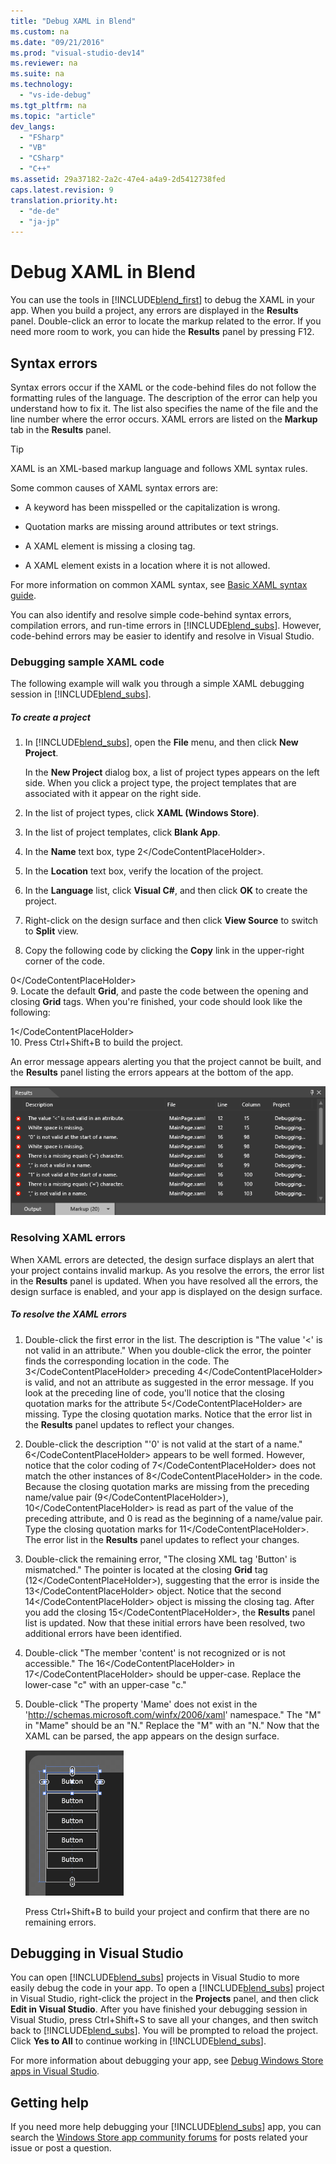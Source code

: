 ```yaml
---
title: "Debug XAML in Blend"
ms.custom: na
ms.date: "09/21/2016"
ms.prod: "visual-studio-dev14"
ms.reviewer: na
ms.suite: na
ms.technology: 
  - "vs-ide-debug"
ms.tgt_pltfrm: na
ms.topic: "article"
dev_langs: 
  - "FSharp"
  - "VB"
  - "CSharp"
  - "C++"
ms.assetid: 29a37182-2a2c-47e4-a4a9-2d5412738fed
caps.latest.revision: 9
translation.priority.ht: 
  - "de-de"
  - "ja-jp"
---
```

# Debug XAML in Blend
You can use the tools in [!INCLUDE[blend_first](../vs140/includes/blend_first_md.md)] to debug the XAML in your app. When you build a project, any errors are displayed in the **Results** panel. Double-click an error to locate the markup related to the error. If you need more room to work, you can hide the **Results** panel by pressing F12.  
  
## Syntax errors  
 Syntax errors occur if the XAML or the code-behind files do not follow the formatting rules of the language. The description of the error can help you understand how to fix it. The list also specifies the name of the file and the line number where the error occurs. XAML errors are listed on the **Markup** tab in the **Results** panel.  
  
> [!TIP]
>  XAML is an XML-based markup language and follows XML syntax rules.  
  
 Some common causes of XAML syntax errors are:  
  
-   A keyword has been misspelled or the capitalization is wrong.  
  
-   Quotation marks are missing around attributes or text strings.  
  
-   A XAML element is missing a closing tag.  
  
-   A XAML element exists in a location where it is not allowed.  
  
 For more information on common XAML syntax, see [Basic XAML syntax guide](http://go.microsoft.com/fwlink/?LinkId=329942).  
  
 You can also identify and resolve simple code-behind syntax errors, compilation errors, and run-time errors in [!INCLUDE[blend_subs](../vs140/includes/blend_subs_md.md)]. However, code-behind errors may be easier to identify and resolve in Visual Studio.  
  
### Debugging sample XAML code  
 The following example will walk you through a simple XAML debugging session in [!INCLUDE[blend_subs](../vs140/includes/blend_subs_md.md)].  
  
##### To create a project  
  
1.  In [!INCLUDE[blend_subs](../vs140/includes/blend_subs_md.md)], open the **File** menu, and then click **New Project**.  
  
     In the **New Project** dialog box, a list of project types appears on the left side. When you click a project type, the project templates that are associated with it appear on the right side.  
  
2.  In the list of project types, click **XAML (Windows Store)**.  
  
3.  In the list of project templates, click **Blank App**.  
  
4.  In the **Name** text box, type <CodeContentPlaceHolder>2\</CodeContentPlaceHolder>.  
  
5.  In the **Location** text box, verify the location of the project.  
  
6.  In the **Language** list, click **Visual C#**, and then click **OK** to create the project.  
  
7.  Right-click on the design surface and then click **View Source** to switch to **Split** view.  
  
8.  Copy the following code by clicking the **Copy** link in the upper-right corner of the code.  
  
<CodeContentPlaceHolder>0\</CodeContentPlaceHolder>  
9. Locate the default **Grid**, and paste the code between the opening and closing **Grid** tags. When you're finished, your code should look like the following:  
  
<CodeContentPlaceHolder>1\</CodeContentPlaceHolder>  
10. Press Ctrl+Shift+B to build the project.  
  
 An error message appears alerting you that the project cannot be built, and the **Results** panel listing the errors appears at the bottom of the app.  
  
 ![Debug XAML in Blend for Visual Studio](../vs140/media/blend_debugxaml_xaml.png "blend_debugXAML_XAML")  
  
### Resolving XAML errors  
 When XAML errors are detected, the design surface displays an alert that your project contains invalid markup. As you resolve the errors, the error list in the **Results** panel is updated. When you have resolved all the errors, the design surface is enabled, and your app is displayed on the design surface.  
  
##### To resolve the XAML errors  
  
1.  Double-click the first error in the list. The description is "The value '<' is not valid in an attribute." When you double-click the error, the pointer finds the corresponding location in the code. The <CodeContentPlaceHolder>3\</CodeContentPlaceHolder> preceding <CodeContentPlaceHolder>4\</CodeContentPlaceHolder> is valid, and not an attribute as suggested in the error message. If you look at the preceding line of code, you'll notice that the closing quotation marks for the attribute <CodeContentPlaceHolder>5\</CodeContentPlaceHolder> are missing. Type the closing quotation marks. Notice that the error list in the **Results** panel updates to reflect your changes.  
  
2.  Double-click the description "'0' is not valid at the start of a name." <CodeContentPlaceHolder>6\</CodeContentPlaceHolder> appears to be well formed. However, notice that the color coding of <CodeContentPlaceHolder>7\</CodeContentPlaceHolder> does not match the other instances of <CodeContentPlaceHolder>8\</CodeContentPlaceHolder> in the code. Because the closing quotation marks are missing from the preceding name/value pair (<CodeContentPlaceHolder>9\</CodeContentPlaceHolder>), <CodeContentPlaceHolder>10\</CodeContentPlaceHolder> is read as part of the value of the preceding attribute, and 0 is read as the beginning of a name/value pair. Type the closing quotation marks for <CodeContentPlaceHolder>11\</CodeContentPlaceHolder>. The error list in the **Results** panel updates to reflect your changes.  
  
3.  Double-click the remaining error, "The closing XML tag 'Button' is mismatched." The pointer is located at the closing **Grid** tag (<CodeContentPlaceHolder>12\</CodeContentPlaceHolder>), suggesting that the error is inside the <CodeContentPlaceHolder>13\</CodeContentPlaceHolder> object. Notice that the second <CodeContentPlaceHolder>14\</CodeContentPlaceHolder> object is missing the closing tag. After you add the closing <CodeContentPlaceHolder>15\</CodeContentPlaceHolder>, the **Results** panel list is updated. Now that these initial errors have been resolved, two additional errors have been identified.  
  
4.  Double-click "The member 'content' is not recognized or is not accessible." The <CodeContentPlaceHolder>16\</CodeContentPlaceHolder> in <CodeContentPlaceHolder>17\</CodeContentPlaceHolder> should be upper-case. Replace the lower-case "c" with an upper-case "c."  
  
5.  Double-click "The property 'Mame' does not exist in the 'http://schemas.microsoft.com/winfx/2006/xaml' namespace." The "M" in "Mame" should be an "N." Replace the "M" with an "N." Now that the XAML can be parsed, the app appears on the design surface.  
  
     ![Debugging XAML in Blend for Visual Studio](../vs140/media/blend_debugartboard_xaml.png "blend_debugArtboard_XAML")  
  
     Press Ctrl+Shift+B to build your project and confirm that there are no remaining errors.  
  
## Debugging in Visual Studio  
 You can open [!INCLUDE[blend_subs](../vs140/includes/blend_subs_md.md)] projects in Visual Studio to more easily debug the code in your app. To open a [!INCLUDE[blend_subs](../vs140/includes/blend_subs_md.md)] project in Visual Studio, right-click the project in the **Projects** panel, and then click **Edit in Visual Studio**. After you have finished your debugging session in Visual Studio, press Ctrl+Shift+S to save all your changes, and then switch back to [!INCLUDE[blend_subs](../vs140/includes/blend_subs_md.md)]. You will be prompted to reload the project. Click **Yes to All** to continue working in [!INCLUDE[blend_subs](../vs140/includes/blend_subs_md.md)].  
  
 For more information about debugging your app, see [Debug Windows Store apps in Visual Studio](http://go.microsoft.com/fwlink/?LinkId=329944).  
  
## Getting help  
 If you need more help debugging your [!INCLUDE[blend_subs](../vs140/includes/blend_subs_md.md)] app, you can search the [Windows Store app community forums](http://go.microsoft.com/fwlink/?LinkId=280308) for posts related your issue or post a question.